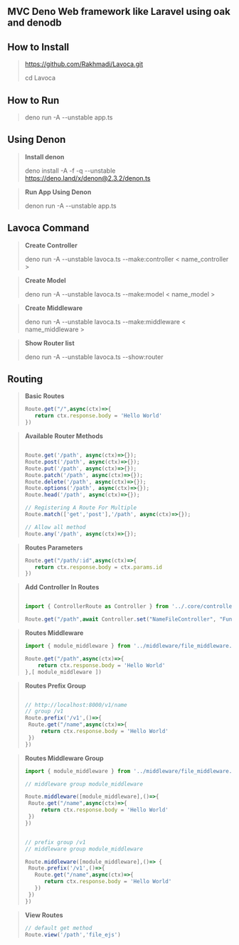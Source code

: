 <h2> MVC Deno Web framework like Laravel using oak and denodb</h2>

## How to Install 

> https://github.com/Rakhmadi/Lavoca.git
>
> cd Lavoca
>

## How to Run 

> deno run -A --unstable app.ts
>
>
## **Using Denon**

>
>**Install denon** 
>
>deno install -A -f -q --unstable https://deno.land/x/denon@2.3.2/denon.ts

>**Run App Using Denon** 
>
>denon run -A --unstable app.ts

## **Lavoca Command**
>
>
>**Create Controller**
>
>deno run -A --unstable lavoca.ts --make:controller < name_controller >

>**Create Model**
>
>deno run -A --unstable lavoca.ts --make:model < name_model >

>**Create Middleware**
>
>deno run -A --unstable lavoca.ts --make:middleware < name_middleware >


>**Show Router list**
>
>deno run -A --unstable lavoca.ts --show:router


## **Routing**
>
>**Basic Routes**
>```ts
>Route.get("/",async(ctx)=>{
>    return ctx.response.body = 'Hello World'
>}) 
>```

>
>**Available Router Methods**
>
>```ts
>
>Route.get('/path', async(ctx)=>{});
>Route.post('/path', async(ctx)=>{});
>Route.put('/path', async(ctx)=>{});
>Route.patch('/path', async(ctx)=>{});
>Route.delete('/path', async(ctx)=>{});
>Route.options('/path', async(ctx)=>{});
>Route.head('/path', async(ctx)=>{});
>
>// Registering A Route For Multiple
>Route.match(['get','post'],'/path', async(ctx)=>{});
>
>// Allow all method
>Route.any('/path', async(ctx)=>{});
>
>
>```

>
>
>**Routes Parameters**
>
>```ts
>Route.get("/path/:id",async(ctx)=>{
>    return ctx.response.body = ctx.params.id
>}) 
>```

>
>
>**Add Controller In Routes**
>
>```ts
>
>import { ControllerRoute as Controller } from '../.core/controller___.ts'
>
>Route.get("/path",await Controller.set("NameFileController", "Function"))
>
>```

>
>
>**Routes Middleware**
>
>```ts
>import { module_middleware } from '../middleware/file_middleware.ts'
>
>Route.get("/path",async(ctx)=>{
>     return ctx.response.body = 'Hello World'
>},[ module_middleware ]) 
>```

>
>
>**Routes Prefix Group**
>
>```ts
>
> // http://localhost:8000/v1/name
> // group /v1
>Route.prefix('/v1',()=>{
>  Route.get("/name",async(ctx)=>{
>      return ctx.response.body = 'Hello World'
>  })     
>})
>
>```

>**Routes Middleware Group**
>
>```ts
>import { module_middleware } from '../middleware/file_middleware.ts'
>
> // middleware group module_middleware
>
>Route.middleware([module_middleware],()=>{
>  Route.get("/name",async(ctx)=>{
>      return ctx.response.body = 'Hello World'
>  })     
>})
>
>
> // prefix group /v1
> // middleware group module_middleware
>
>Route.middleware([module_middleware],()=> {
>  Route.prefix('/v1',()=>{
>    Route.get("/name",async(ctx)=>{
>       return ctx.response.body = 'Hello World'
>    })     
>  })
>})
>
>
>```

>
>
>**View Routes**
>
>```ts
>// default get method
>Route.view('/path','file_ejs')
>
>```



